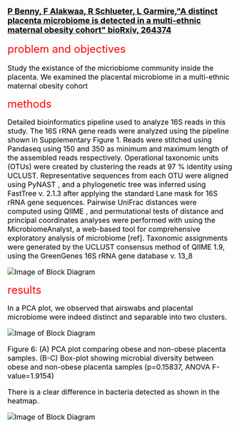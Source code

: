 
__[ <font color='black' size='4'> P Benny, F Alakwaa, R Schlueter, L Garmire,"A distinct placenta microbiome is detected in a multi-ethnic maternal obesity cohort" bioRxiv, 264374](http://fadhl-alakwa.weebly.com/uploads/5/3/6/4/5364958/microbiome_manuscript_revised_figures_edited_draft_v_29june2018.docx)__
    


 <font color='red' size='5'>  problem and objectives </font> 

<font color='black' size='3'>
Study the existance of the micriobiome community inside the placenta. We examined the placental microbiome in a multi-ethnic maternal obesity cohort

 <font color='red' size='5'>  methods </font> 

<font color='black' size='3'>
Detailed bioinformatics pipeline used to analyze 16S reads in this study. 
 The 16S rRNA gene reads were analyzed using the pipeline shown in Supplementary Figure 1. Reads were stitched using Pandaseq  using 150 and 350 as minimum and maximum length of the assembled reads respectively. Operational taxonomic units (OTUs) were created by clustering the reads at 97 % identity using UCLUST. Representative sequences from each OTU were aligned using PyNAST , and a phylogenetic tree was inferred using FastTree v. 2.1.3  after applying the standard Lane mask for 16S rRNA gene sequences. Pairwise UniFrac distances were computed using QIIME , and permutational tests of distance and principal coordinates analyses were performed with using the MicrobiomeAnalyst, a web-based tool for comprehensive exploratory analysis of microbiome [ref]. Taxonomic assignments were generated by the UCLUST consensus method of QIIME 1.9, using the GreenGenes 16S rRNA gene database v. 13_8 

![Image of Block Diagram](http://fadhl-alakwa.weebly.com/uploads/5/3/6/4/5364958/suppl-fig-1_orig.jpg)

 <font color='red' size='5'>  results </font> 

<font color='black' size='3'>
In a PCA plot, we observed that airswabs and placental microbiome were indeed distinct and separable into two clusters. 

![Image of Block Diagram](http://fadhl-alakwa.weebly.com/uploads/5/3/6/4/5364958/figure-3abc-pca-boxplot_orig.jpg)

Figure 6: (A) PCA plot comparing obese and non-obese placenta samples. (B-C) Box-plot showing microbial diversity between obese and non-obese placenta samples (p=0.15837, ANOVA F-value=1.9154)

There is a clear difference in bacteria detected as shown in the heatmap. 

![Image of Block Diagram](http://fadhl-alakwa.weebly.com/uploads/5/3/6/4/5364958/figure-3d-heatmap_orig.jpg)
